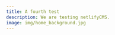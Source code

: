 ```yaml
---
title: A fourth test
description: We are testing netlifyCMS.
image: img/home_background.jpg
---
```

